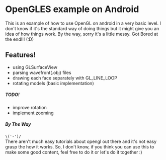 # OpenGLES example on Android
This is an example of how to use OpenGL on android in a very basic level. I don't know if it's the standard way of doing things but it might give you an idea of how things work.
By the way, sorry it's a little messy. Got Bored at the end!!! (:D)

## Features!
  - using GLSurfaceView
  - parsing wavefront(.obj) files
  - drawing each face separately with GL_LINE_LOOP
  - rotating models (basic implementation)

##### TODO!
  - improve rotation
  - implement zooming



##### By The Way
`\('-')/`  
There aren't much easy tutorials about opengl out there and it's not easy grasp the how it works. So, I don't know, if you think you can use this to make some good content, feel free to do it or let's do it together :)